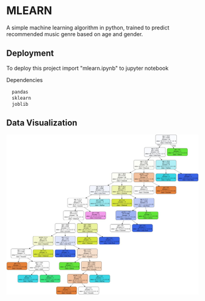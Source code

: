 
# MLEARN

A simple machine learning algorithm in python, trained to predict recommended music genre based on age and gender.

## Deployment

To deploy this project import "mlearn.ipynb" to jupyter notebook

Dependencies
```
  pandas
  sklearn
  joblib
```
## Data Visualization

![](graphviz.jpg)

